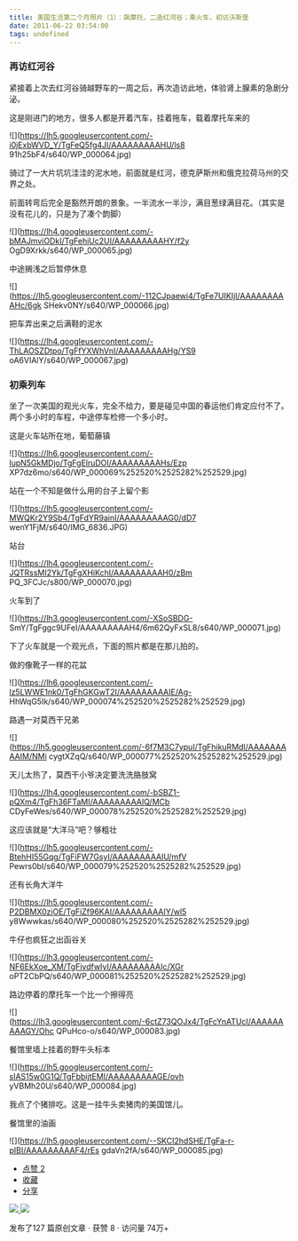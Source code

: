 ```yaml
---
title: 美国生活第二个月照片（1）：飙摩托，二造红河谷；乘火车，初访沃斯堡
date: 2011-06-22 03:54:00
tags: undefined
---
```

###  再访红河谷

紧接着上次去红河谷骑越野车的一周之后，再次造访此地，体验肾上腺素的急剧分泌。

这是刚进门的地方，很多人都是开着汽车，挂着拖车，载着摩托车来的

![](https://lh5.googleusercontent.com/-i0jExbWVD_Y/TgFeQ5fg4JI/AAAAAAAAAHU/ls8
91h25bF4/s640/WP_000064.jpg)

骑过了一大片坑坑洼洼的泥水地，前面就是红河，德克萨斯州和俄克拉荷马州的交界之处。

前面转弯后完全是豁然开朗的景象。一半流水一半沙，满目葱绿满目花。（其实是没有花儿的，只是为了凑个韵脚）

![](https://lh4.googleusercontent.com/-bMAJmviODkI/TgFehiUc2UI/AAAAAAAAAHY/f2y
OgD9Xrkk/s640/WP_000065.jpg)

中途搁浅之后暂停休息

![](https://lh5.googleusercontent.com/-112CJpaewi4/TgFe7UIKIjI/AAAAAAAAAHc/6gk
SHekv0NY/s640/WP_000066.jpg)

把车弄出来之后满鞋的泥水

![](https://lh4.googleusercontent.com/-ThLAOSZDtpo/TgFfYXWhVnI/AAAAAAAAAHg/YS9
oA6VIAlY/s640/WP_000067.jpg)

###  初乘列车

坐了一次美国的观光火车，完全不给力，要是碰见中国的春运他们肯定应付不了。两个多小时的车程，中途停车检修一个多小时。

这是火车站所在地，葡萄藤镇

![](https://lh6.googleusercontent.com/-lupN5GkMDjo/TgFgElruDOI/AAAAAAAAAHs/Ezp
XP7dz6mo/s640/WP_000069%252520%2525282%252529.jpg)

站在一个不知是做什么用的台子上留个影

![](https://lh5.googleusercontent.com/-MWQKr2Y9Sb4/TgFdYR9ainI/AAAAAAAAAG0/dD7
wenY1FjM/s640/IMG_6836.JPG)

站台

![](https://lh4.googleusercontent.com/-JQTRssMI2Yk/TgFgXHiKchI/AAAAAAAAAH0/zBm
PQ_3FCJc/s800/WP_000070.jpg)

火车到了

![](https://lh3.googleusercontent.com/-XSoSBDG-
SmY/TgFggc9UFeI/AAAAAAAAAH4/6m62QyFxSL8/s640/WP_000071.jpg)

下了火车就是一个观光点，下面的照片都是在那儿拍的。

做的像靴子一样的花盆

![](https://lh6.googleusercontent.com/-lz5LWWE1nk0/TgFhGKGwT2I/AAAAAAAAAIE/Ag-
HhWqG5Ik/s640/WP_000074%252520%2525282%252529.jpg)

路遇一对莫西干兄弟

![](https://lh5.googleusercontent.com/-6f7M3C7ypuI/TgFhikuRMdI/AAAAAAAAAIM/NMi
cygtXZqQ/s640/WP_000077%252520%2525282%252529.jpg)

天儿太热了，莫西干小爷决定要洗洗胳肢窝

![](https://lh4.googleusercontent.com/-bSBZ1-pQXm4/TgFh36FTaMI/AAAAAAAAAIQ/MCb
CDyFeWes/s640/WP_000078%252520%2525282%252529.jpg)

这应该就是“大洋马”吧？够粗壮

![](https://lh5.googleusercontent.com/-BtehHI55Gqg/TgFiFW7GsyI/AAAAAAAAAIU/mfV
Pewrs0bI/s640/WP_000079%252520%2525282%252529.jpg)

还有长角大洋牛

![](https://lh5.googleusercontent.com/-P2DBMX0ziOE/TgFiZf96KAI/AAAAAAAAAIY/wl5
y8Wwwkas/s640/WP_000080%252520%2525282%252529.jpg)

牛仔也疯狂之出函谷关

![](https://lh3.googleusercontent.com/-NF6EkXoe_XM/TgFivdfwIyI/AAAAAAAAAIc/XGr
oPT2CbPQ/s640/WP_000081%252520%2525282%252529.jpg)

路边停着的摩托车一个比一个擦得亮

![](https://lh3.googleusercontent.com/-6ctZ73QOJx4/TgFcYnATUcI/AAAAAAAAAGY/Ohc
QPuHco-o/s640/WP_000083.jpg)

餐馆里墙上挂着的野牛头标本

![](https://lh5.googleusercontent.com/-sIAS15w0G1Q/TgFbbijtEMI/AAAAAAAAAGE/ovh
yVBMh20U/s640/WP_000084.jpg)

我点了个猪排吃。这是一挂牛头卖猪肉的美国馆儿。

餐馆里的油画

![](https://lh5.googleusercontent.com/--SKCI2hdSHE/TgFa-r-pIBI/AAAAAAAAAF4/rEs
gdaVn2fA/s640/WP_000085.jpg)

  * [ 点赞  2  ](javascript:;)
  * [ 收藏  ](javascript:;)
  * [ 分享 ](javascript:;)

[ ![](https://profile.csdnimg.cn/5/2/5/3_cuipengfei1)
![](https://g.csdnimg.cn/static/user-reg-year/1x/11.png)
](https://blog.csdn.net/cuipengfei1)



发布了127 篇原创文章  ·  获赞 8  ·  访问量 74万+

